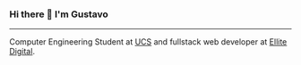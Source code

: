 ### Hi there 👋 I'm Gustavo

---

Computer Engineering Student at [UCS](https://ucs.br) and fullstack web developer at [Ellite Digital](https://github.com/ellitedigital).
